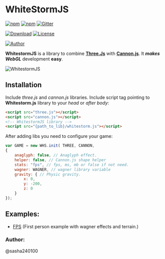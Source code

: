# WhiteStormJS
[![npm](https://img.shields.io/npm/v/whitestormjs.svg)](https://www.npmjs.com/package/whitestormjs) [![npm](https://img.shields.io/bower/v/whitestormjs.svg)](https://github.com/sasha240100/WhitestormJS) [![Gitter](https://img.shields.io/badge/GITTER-JOIN_CHAT_%E2%86%92-1dce73.svg)](https://gitter.im/sasha240100/WhitestormJS)

[![Download](https://img.shields.io/github/downloads/sasha240100/whitestormjs/latest/total.svg)](https://gitter.im/sasha240100/WhitestormJS)
[![License](https://img.shields.io/github/license/sasha240100/whitestormjs.svg)](https://github.com/sasha240100/WhitestormJS/blob/master/LICENSE)


[![Author](https://img.shields.io/badge/Author-Alexander%20Buzin-red.svg)](https://github.com/sasha240100)

**WhitestormJS** is a library to combine [**Three.Js**](https://github.com/mrdoob/three.js/) with [**Cannon.js**](https://github.com/schteppe/cannon.js/). It ***makes WebGL*** development **easy**.

![WhitestormJS](https://raw.githubusercontent.com/sasha240100/WhitestormJS/master/WhitestormJS-logo-colored.png)

## Installation
Include *three.js* and *cannon.js* libraries.
Include script tag pointing to **Whitestorm.js** library to your *head* or *after body*:

```html
<script src="three.js"></script>
<script src="cannon.js"></script>
<!-- WhitestormJS library -->
<script src="{path_to_lib}/whitestorm.js"></script>
```

After adding libs you need to configure your game:
```javascript
var GAME = new WHS.init( THREE, CANNON,
{
    anaglyph: false, // Anaglyph effect.
    helper: false, // Cannon.js shape helper
    stats: "fps", // fps, ms, mb or false if not need.
    wagner: WAGNER, // wagner library variable
    gravity: { // Physic gravity.
        x: 0,
        y: -200,
        z: 0
    }
});
```

## Examples:
 * [FPS](http://sitepro.ga/proj/whitestorm/)  (First person example with wagner effects and terrain.)
 
### Author: 
@sasha240100
